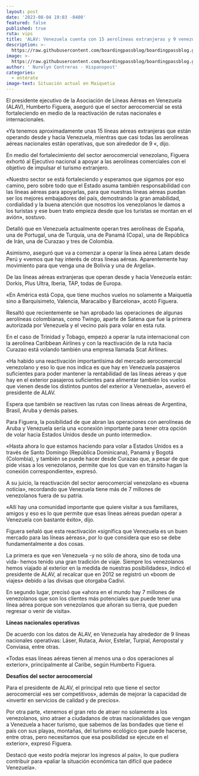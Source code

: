 ```yaml
---
layout: post
date: '2023-08-04 19:03 -0400'
featured: false
published: true
ruta: vips
title: 'ALAV: Venezuela cuenta con 15 aerolíneas extranjeras y 9 venezolanas'
description: >-
  https://raw.githubusercontent.com/boardingpassblog/boardingpassblog.github.io/main/assets/images/Aviones-Maiquetia.jpg
image: >-
  https://raw.githubusercontent.com/boardingpassblog/boardingpassblog.github.io/main/assets/images/Aviones-Maiquetia.jpg
author: ' Nurelyn Contreras - Hispanopost'
categories:
  - entérate
image-text: Situación actual en Maiquetia
---
```

El presidente ejecutivo de la Asociación de Líneas Aéreas en Venezuela (ALAV), Humberto Figuera, aseguró que el sector aerocomercial se está fortaleciendo en medio de la reactivación de rutas nacionales e internacionales.

«Ya tenemos aproximadamente unas 15 líneas aéreas extranjeras que están operando desde y hacia Venezuela, mientras que casi todas las aerolíneas aéreas nacionales están operativas, que son alrededor de 9 «, dijo.

En medio del fortalecimiento del sector aerocomercial venezolano, Figuera exhortó al Ejecutivo nacional a apoyar a las aerolíneas comerciales con el objetivo de impulsar el turismo extranjero.

«Nuestro sector se está fortaleciendo y esperamos que sigamos por eso camino, pero sobre todo que el Estado asuma también responsabilidad con las líneas aéreas para apoyarlas, para que nuestras líneas aéreas puedan ser los mejores embajadores del país, demostrando la gran amabilidad, cordialidad y la buena atención que nosotros los venezolanos le damos a los turistas y ese buen trato empieza desde que los turistas se montan en el avión», sostuvo.

Detalló que en Venezuela actualmente operan tres aerolíneas de España, una de Portugal, una de Turquía, una de Panamá (Copa), una de República de Irán, una de Curazao y tres de Colombia.

Asimismo, aseguró que va a comenzar a operar la línea aérea Latam desde Perú y «vemos que hay interés de otras líneas aéreas. Aparentemente hay movimiento para que venga una de Bolivia y una de Argelia».

De las líneas aéreas extranjeras que operan desde y hacia Venezuela están: Dorkis, Plus Ultra, Iberia, TAP, todas de Europa.

«En América está Copa, que tiene muchos vuelos no solamente a Maiquetía sino a Barquisimeto, Valencia, Maracaibo y Barcelona», acotó Figuera.

Resaltó que recientemente se han aprobado las operaciones de algunas aerolíneas colombianas, como Twingo, aparte de Satena que fue la primera autorizada por Venezuela y el vecino país para volar en esta ruta.

En el caso de Trinidad y Tobago, empezó a operar la ruta internacional con la aerolínea Caribbean Airlines y con la reactivación de la ruta hacia Curazao está volando también una empresa llamada Scat Airlines.

«Ha habido una reactivación importantísima del mercado aerocomercial venezolano y eso lo que nos indica es que hay en Venezuela pasajeros suficientes para poder mantener la rentabilidad de las líneas aéreas y que hay en el exterior pasajeros suficientes para alimentar también los vuelos que vienen desde los distintos puntos del exterior a Venezuela», aseveró el presidente de ALAV.

Espera que también se reactiven las rutas con líneas aéreas de Argentina, Brasil, Aruba y demás países.

Para Figuera, la posibilidad de que abran las operaciones con aerolíneas de Aruba y Venezuela sería una «conexión importante para tener otra opción de volar hacia Estados Unidos desde un punto intermedio».

«Hasta ahora lo que estamos haciendo para volar a Estados Unidos es a través de Santo Domingo (República Dominicana), Panamá y Bogotá (Colombia), y también se puede hacer desde Curazao que, a pesar de que pide visas a los venezolanos, permite que los que van en tránsito hagan la conexión correspondiente», expresó.

A su juicio, la reactivación del sector aerocomercial venezolano es «buena noticia», recordando que Venezuela tiene más de 7 millones de venezolanos fuera de su patria.

«Allí hay una comunidad importante que quiere visitar a sus familiares, amigos y eso es lo que permite que esas líneas aéreas puedan operar a Venezuela con bastante éxito», dijo.

Figuera señaló que esta reactivación «significa que Venezuela es un buen mercado para las líneas aéreas», por lo que considera que eso se debe fundamentalmente a dos cosas.

La primera es que «en Venezuela -y no sólo de ahora, sino de toda una vida- hemos tenido una gran tradición de viaje. Siempre los venezolanos hemos viajado al exterior en la medida de nuestras posibilidades», indicó el presidente de ALAV, al recalcar que en 2012 se registró un «boom de viajes» debido a las divisas que otorgaba Cadivi.

En segundo lugar, precisó que «ahora en el mundo hay 7 millones de venezolanos que son los clientes más potenciales que puede tener una línea aérea porque son venezolanos que añoran su tierra, que pueden regresar o venir de visita».

**Líneas nacionales operativas**

De acuerdo con los datos de ALAV, en Venezuela hay alrededor de 9 líneas nacionales operativas: Láser, Rutaca, Avior, Estelar, Turpial, Aeropostal y Conviasa, entre otras.

«Todas esas líneas aéreas tienen al menos una o dos operaciones al exterior», principalmente al Caribe, según Humberto Figuera.

**Desafíos del sector aerocomercial**

Para el presidente de ALAV, el principal reto que tiene el sector aerocomercial «es ser competitivos», además de mejorar la capacidad de «invertir en servicios de calidad y de precios».

Por otra parte, «tenemos el gran reto de atraer no solamente a los venezolanos, sino atraer a ciudadanos de otras nacionalidades que vengan a Venezuela a hacer turismo, que sabemos de las bondades que tiene el país con sus playas, montañas, del turismo ecológico que puede hacerse, entre otras, pero necesitamos que esa posibilidad se ejecute en el exterior», expresó Figuera.

Destacó que «esto podría mejorar los ingresos al país», lo que pudiera contribuir para «paliar la situación económica tan difícil que padece Venezuela».
